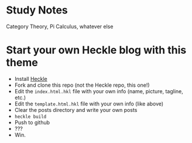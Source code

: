 # Study Notes
Category Theory, Pi Calculus, whatever else

# Start your own Heckle blog with this theme

 - Install [Heckle](https://github.com/2016rshah/heckle)
 - Fork and clone this repo (not the Heckle repo, this one!)
 - Edit the `index.html.hkl` file with your own info (name, picture, tagline, etc.)
 - Edit the `template.html.hkl` file with your own info (like above)
 - Clear the posts directory and write your own posts
 - `heckle build`
 - Push to github
 - ???
 - Win.
